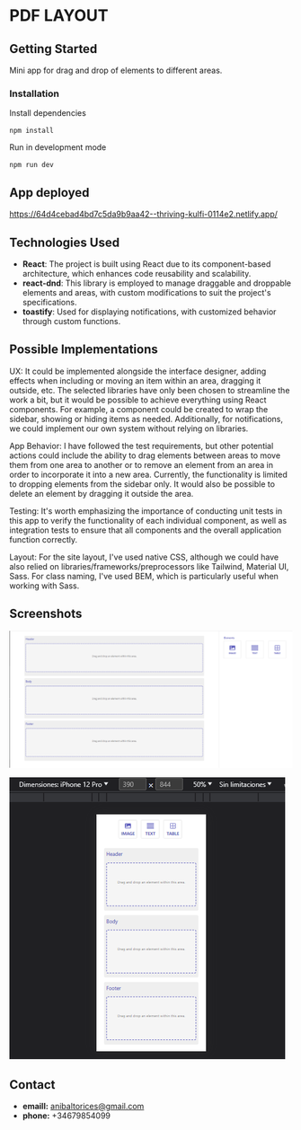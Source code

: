 # PDF LAYOUT

## Getting Started

Mini app for drag and drop of elements to different areas.

### Installation 

Install dependencies

```
npm install
```

Run in development mode

```
npm run dev
```
## App deployed
https://64d4cebad4bd7c5da9b9aa42--thriving-kulfi-0114e2.netlify.app/
## Technologies Used

- **React**: The project is built using React due to its component-based architecture, which enhances code reusability and scalability.
- **react-dnd**: This library is employed to manage draggable and droppable elements and areas, with custom modifications to suit the project's specifications.
- **toastify**: Used for displaying notifications, with customized behavior through custom functions.

## Possible Implementations

UX: It could be implemented alongside the interface designer, adding effects when including or moving an item within an area, dragging it outside, etc. The selected libraries have only been chosen to streamline the work a bit, but it would be possible to achieve everything using React components. For example, a component could be created to wrap the sidebar, showing or hiding items as needed. Additionally, for notifications, we could implement our own system without relying on libraries.

App Behavior: I have followed the test requirements, but other potential actions could include the ability to drag elements between areas to move them from one area to another or to remove an element from an area in order to incorporate it into a new area. Currently, the functionality is limited to dropping elements from the sidebar only. It would also be possible to delete an element by dragging it outside the area.

Testing: It's worth emphasizing the importance of conducting unit tests in this app to verify the functionality of each individual component, as well as integration tests to ensure that all components and the overall application function correctly.

Layout: For the site layout, I've used native CSS, although we could have also relied on libraries/frameworks/preprocessors like Tailwind, Material UI, Sass. For class naming, I've used BEM, which is particularly useful when working with Sass.

## Screenshots

![Screenshot 1](public/screenshots/screen1.png)

![Screenshot 1](public/screenshots/screen2.png)


## Contact

* **emaill:** anibaltorices@gmail.com
* **phone:** +34679854099
